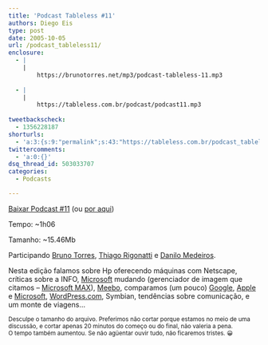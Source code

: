 ```yaml
---
title: 'Podcast Tableless #11'
authors: Diego Eis
type: post
date: 2005-10-05
url: /podcast_tableless11/
enclosure:
  - |
    |
        https://brunotorres.net/mp3/podcast-tableless-11.mp3
        
  - |
    |
        https://tableless.com.br/podcast/podcast11.mp3
        
tweetbackscheck:
  - 1356228187
shorturls:
  - 'a:3:{s:9:"permalink";s:43:"https://tableless.com.br/podcast_tableless11";s:7:"tinyurl";s:26:"https://tinyurl.com/3ujet68";s:4:"isgd";s:19:"https://is.gd/y8TMIx";}'
twittercomments:
  - 'a:0:{}'
dsq_thread_id: 503033707
categories:
  - Podcasts

---
```

[Baixar Podcast #11][1] (ou [por aqui][2])
                          
Tempo: ~1h06
                          
Tamanho: ~15.46Mb 

Participando [Bruno Torres][3], [Thiago Rigonatti][4] e [Danilo Medeiros][5].
                          
Nesta edição falamos sobre Hp oferecendo máquinas com Netscape, críticas sobre a INFO, [Microsoft][6] mudando (gerenciador de imagem que citamos &#8211; [Microsoft MAX][7]), [Meebo][8], comparamos (um pouco) [Google][9], [Apple][10] e [Microsoft][6], [WordPress.com][11], Symbian, tendências sobre comunicação, e um monte de viagens&#8230; 

<small>Desculpe o tamanho do arquivo. Preferimos não cortar porque estamos no meio de uma discussão, e cortar apenas 20 minutos do começo ou do final, não valeria a pena.<br /> O tempo também aumentou. Se não agüentar ouvir tudo, não ficaremos tristes. 😀</small>

 [1]: https://brunotorres.net/mp3/podcast-tableless-11.mp3 "Podcast Tableless 11"
 [2]: https://tableless.com.br/podcast/podcast11.mp3
 [3]: https://brunotorres.net
 [4]: https://www.rigonatti.com.br/
 [5]: https://www.digitalminds.com.br/
 [6]: https://www.microsoft.com/ "Microsoft"
 [7]: https://www.microsoft.com/max/index.html
 [8]: https://www.meebo.com/ "Meebo - Instant Messengers Online"
 [9]: https://www.google.com/ "Google"
 [10]: https://www.apple.com/ "Apple"
 [11]: https://www.wordpress.com/ "WordPress.com"